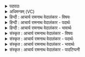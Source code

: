 <details><summary>पदपाठः</summary>

आ꣢। इ꣣हि। उ। सु꣢। ब्र꣡वा꣢꣯णि। ते꣣। अ꣡ग्ने꣢꣯। इ꣣त्था꣢। इ꣡त꣢꣯राः। गि꣡रः꣢꣯। ए꣣भिः꣢। व꣣र्धासे। इ꣡न्दु꣢꣯भिः। ७।
</details>

<details><summary>अधिमन्त्रम् (VC)</summary>

- अग्निः
- भरद्वाजो बार्हस्पत्यः
- गायत्री
- षड्जः
- आग्नेयं काण्डम्
</details>

<details><summary>हिन्दी : आचार्य रामनाथ वेदालंकार - विषयः</summary>

उस परमात्मा की मैं वेदवाणियों से स्तुति करता हूँ, यह कहते हैं।
</details>

<details><summary>हिन्दी : आचार्य रामनाथ वेदालंकार - पदार्थः</summary>

पदार्थान्वयभाषाः -  हे (अग्ने) परमात्मन् ! आप (आ इहि उ) मेरे हृदय-प्रदेश में आइये। मैं (ते) आपके लिए (इत्था) सत्य भाव से (इतराः) सामान्य-विलक्षण (गिरः) वेदवाणियों को (सु) सम्यक् प्रकार से, पूर्ण मनोयोग से (ब्रवाणि) बोलूँ, अर्थात् वेदवाणियों से आपकी स्तुति करूँ। आप (एभिः) इन मेरे द्वारा समर्पित किये जाते हुए (इन्दुभिः) भावपूर्ण भक्तिरस-रूप सोमरसों से (बर्धासे) वृद्धि को प्राप्त करें। जैसे चन्द्र-किरणों से समुद्र और वनस्पति बढ़ते हैं, यह ध्वनित होता है, क्योंकि इन्दु चन्द्र-किरणों का भी वाचक होता है ॥७॥
</details>

<details><summary>हिन्दी : आचार्य रामनाथ वेदालंकार - भावार्थः</summary>

भावार्थभाषाः -  मनुष्यकृत वाणियाँ सामान्य होती हैं, पर वेदवाणियाँ परमेश्वरकृत होने के कारण उनसे विलक्षण हैं। उनमें प्रत्येक पद साभिप्राय तथा विविध अर्थों का प्रकाशक है। उपासक लोग यदि उन वाणियों से परमात्मा को भजें और उसके प्रति अपने भक्तिरस-रूप सोमरसों को प्रवाहित करें, तो वह चन्द्र-किरणों से जैसे समुद्र, वनस्पति आदि बढ़ते हैं, वैसे उन भक्तिरसों से तृप्त होकर उन उपासकों के हृदय में अत्यन्त वृद्धि को प्राप्त करके उन्हें कृतकृत्य कर दे ॥७॥
</details>

<details><summary>संस्कृत : आचार्य रामनाथ वेदालंकार - विषयः</summary>

तं परमात्मानमहं वेदवाग्भिः स्तौमीत्याह।
</details>

<details><summary>संस्कृत : आचार्य रामनाथ वेदालंकार - पदार्थः</summary>

पदार्थान्वयभाषाः -  हे (अग्ने) परमात्मन् ! (आ इहि उ) आ याहि तावन्मदीये हृत्प्रदेशे। संहितायाम् ऊ इत्यत्र इकः सुञि अ० ६।३।१३४ इति दीर्घः। अहम् (ते) तुभ्यम् (इत्था) सत्यभावेन। इत्थेति सत्यनाम। निघं० ३।१०। (इतराः२) सामान्यविलक्षणाः३ गिरः वेदवाचः सु सम्यक्, पूर्णमनोयोगेनेति भावः। संहितायाम् सुञः अ० ८।३।१०७ इति षत्वम्। (ब्रवाणि) वदानि, वेदवाग्भिस्त्वां स्तवानीत्यर्थः। त्वम् (एभिः) एतैः मया समर्प्यमाणैः (इन्दुभिः) भावभरितैर्भक्तिरसरूपैः सोमैः। इन्दुरिति सोम उच्यते। सोमो वा इन्दुः। श० २।२।३।२३। (बर्धासे) वर्धस्व, आप्यायितो भव। इन्दुशब्दस्य श्लिष्टत्वाद् यथा चन्द्रकिरणैः समुद्रा वनस्पतयश्च वर्धन्ते तथेति ध्वन्यते। वृधु वृद्धौ इति धातोर्लेटि लेटोऽडाटौ अ० ३।४।९४ इत्याडागमः ॥७॥
</details>

<details><summary>संस्कृत : आचार्य रामनाथ वेदालंकार - भावार्थः</summary>

भावार्थभाषाः -  मनुष्यकृता वाचः सामान्याः, वेदवाचस्तु परमेश्वरकृतत्वात् तद्विलक्षणाः। तासु प्रत्येकं पदं साभिप्रायं विविधार्थप्रकाशकं च। उपासका जनाश्चेत् ताभिर्गीर्भिः परमात्मानं भजेरन् तं प्रति स्वकीयान् भक्तिरससोमांश्च प्रवाहयेयुस्तदाऽसौ चन्द्रकिरणैः समुद्रवनस्पत्यादिरिव तैः सोमरसैस्तृप्तिं नीतस्तेषां हृदये परमां वृद्धिं गतस्तान् कृतकृत्यान् विदध्यात् ॥७॥
</details>

<details><summary>संस्कृत : आचार्य रामनाथ वेदालंकार - पादटिप्पनी</summary>

टिप्पणी:   १. ऋ० ६।१६।१६। य० २६।१३। साम० ७०५। दयानन्दर्षिणा मन्त्रोऽयम् ऋग्भाष्ये यजुर्भाष्ये च विद्वत्पक्षे व्याख्यातः। २. इत्था सत्या इत्यर्थः। इतरा अन्या असत्याः इति वि०। इत्था इति निपातः अमुत्रेत्यर्थे च वर्तते। अत्र तु दूरस्य लक्षणा। दूरे सन्त्विति शेषः। इतरा गिरः शत्रूणां सम्बन्धिन्यः दुष्कृता इत्यर्थः। असूर्या ह वा इतरा गिरः (ऐ० ब्रा० ३।४९) इति ह्यैतरेयकम् इति भ०। इत्था इत्थम् अनेन प्रकारेण सुष्ठु ब्रवाणि इत्याशास्यते। ताः स्तुतीः शृण्वित्यर्थः। उ इत्येताः इतराः असुरैः कृताः स्तुतीः शृण्विति शेषः इति सा०। ३. Other; different, that is, more excellent—Griffith.
</details>